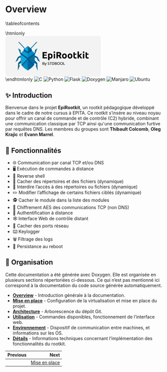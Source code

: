 # Overview

\tableofcontents

\htmlonly
<img 
  src="../img/logo_white.png" 
  style="
    display: block;
    border-radius: 8px; 
    width: 60%;
    overflow: hidden;
  "
/>
\endhtmlonly
![C](https://img.shields.io/badge/c-%2300599C.svg?logo=c&logoColor=white) ![Python](https://img.shields.io/badge/python-3670A0?logo=python&logoColor=ffdd54) ![Flask](https://img.shields.io/badge/flask-%23000.svg?logo=flask&logoColor=white) ![Doxygen](https://img.shields.io/badge/doxygen-2C4AA8?logo=doxygen&logoColor=white) ![Manjaro](https://img.shields.io/badge/manjaro-35BF5C?style=flat&logo=manjaro&logoColor=white) ![Ubuntu](https://img.shields.io/badge/Ubuntu-E95420?logo=Ubuntu&logoColor=white) 
## ✨ Introduction

Bienvenue dans le projet **EpiRootkit**, un rootkit pédagogique développé dans le cadre de notre cursus à EPITA. Ce rootkit s’insère au niveau noyau pour offrir un canal de commande et de contrôle (C2) hybride, combinant une communication classique par TCP ainsi qu'une communication furtive par requêtes DNS. Les membres du groupes sont **Thibault Colcomb**, **Oleg Krajic** et **Evann Marrel**.

## 🚀 Fonctionnalités

- 🌐 Communication par canal TCP et/ou DNS  
- 🖥️ Exécution de commandes à distance  
- 🐚 Reverse shell  
- 🙈 Cacher des répertoires et des fichiers (dynamique)  
- 🚫 Interdire l’accès à des répertoires ou fichiers (dynamique)  
- ✏️ Modifier l’affichage de certains fichiers ciblés (dynamique)  
- 🕵️ Cacher le module dans la liste des modules  
- 🔐 Chiffrement AES des communications TCP (non DNS)  
- 🔑 Authentification à distance  
- 🕸️ Interface Web de contrôle distant  
- 🚪 Cacher des ports réseau  
- ⌨️ Keylogger  
- 🗑️ Filtrage des logs  
- 🔄 Persistance au reboot  

## 🏢 Organisation

Cette documentation a été générée avec Doxygen. Elle est organisée en plusieurs sections répertoriées ci-dessous. Ce qui n’est pas mentionné ici correspond à la documentation du code source générée automatiquement.
- [**Overview**](01_main.md) - Introduction générale à la documentation.
- [**Mise en place**](02_install.md) - Configuration de la virtualisation et mise en place du projet.
- [**Architecture**](03_archi.md) - Arborescence du dépôt Git.
- [**Utilisation**](04_usage.md) - Commandes disponibles, fonctionnement de l’interface web.
- [**Environnement**](05_env.md) - Dispositif de communication entre machines, et informations sur les OS.
- [**Détails**](dd/dab/details.html) - Informations techniques concernant l’implémentation des fonctionnalités du rootkit.


<div class="section_buttons">

| Previous                          | Next                               |
|:----------------------------------|-----------------------------------:|
|                                   | [Mise en place](02_install.md)      |
</div>